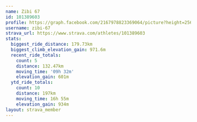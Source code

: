 ```yaml
---
name: Zibi 67
id: 101389603
profile: https://graph.facebook.com/2167978823369064/picture?height=256&width=256
username: zibi-67
strava_url: https://www.strava.com/athletes/101389603
stats:
  biggest_ride_distance: 179.73km
  biggest_climb_elevation_gain: 971.6m
  recent_ride_totals:
    count: 5
    distance: 132.47km
    moving_time: '09h 32m'
    elevation_gain: 601m
  ytd_ride_totals:
    count: 10
    distance: 197km
    moving_time: 16h 55m
    elevation_gain: 934m
layout: strava_member
--- 
```

